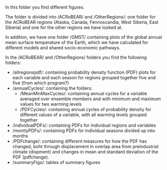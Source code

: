 In this folder you find different figures. 

The folder is divided into /ACRoBEAR/ and /OtherRegions/: one folder for the ACRoBEAR regions (Alaska, Canada, Fennoscandia, West Siberia, East Siberia) and one for the other regions we have looked at.

In addition, we have one folder /GMST/ containing plots of the global annual mean surface temperature of the Earth, which we have calculated for different models and shared socio-economic pathways.

In the /ACRoBEAR/ and /OtherRegions/ folders you find the following folders:
* /allregionspdf/: containing probability density function (PDF) plots for each variable and each season for regions grouped together five and five (from which program?)
* /annualCycles/: containing the folders:
  - /MeanMinMaxCycles/: containing annual cycles for a variable averaged over ensemble members and with minimum and maximum values for two warming levels
  - /PDFCycles/: containing annual cycles of probability density for different values of a variable, with all warming levels grouped together
* /individualPDFs/: containing PDFs for individual regions and variables
* /montlyPDFs/: containing PDFs for individual seasons divided up into months
* /PDFchange/: containing different measures for how the PDF has changed, boht through displacement in overlap area from preindustrial climate (dispment) and changes in mean and standard deviation of the PDF (pdfchange).
* /summaryFigs/: tables of summary figures

